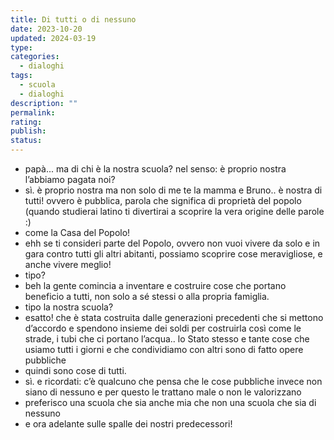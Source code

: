 ```yaml
---
title: Di tutti o di nessuno
date: 2023-10-20
updated: 2024-03-19
type: 
categories:
  - dialoghi
tags:
  - scuola
  - dialoghi
description: ""
permalink: 
rating: 
publish: 
status: 
---
```


- papà... ma di chi è la nostra scuola? nel senso: è proprio nostra l’abbiamo pagata noi?
- sì. è proprio nostra ma non solo di me te la mamma e Bruno.. è nostra di tutti! ovvero è pubblica, parola che significa di proprietà del popolo (quando studierai latino ti divertirai a scoprire la vera origine delle parole :)
- come la Casa del Popolo!
- ehh se ti consideri parte del Popolo, ovvero non vuoi vivere da solo e in gara contro tutti gli altri abitanti, possiamo scoprire cose meravigliose, e anche vivere meglio!
- tipo?
- beh la gente comincia a inventare e costruire cose che portano beneficio a tutti, non solo a sé stessi o alla propria famiglia.
- tipo la nostra scuola?
- esatto! che è stata costruita dalle generazioni precedenti che si mettono d’accordo e spendono insieme dei soldi per costruirla così come le strade, i tubi che ci portano l’acqua.. lo Stato stesso e tante cose che usiamo tutti i giorni e che condividiamo con altri sono di fatto opere pubbliche
- quindi sono cose di tutti.
- sì. e ricordati: c’è qualcuno che pensa che le cose pubbliche invece non siano di nessuno e per questo le trattano male o non le valorizzano
- preferisco una scuola che sia anche mia che non una scuola che sia di nessuno
- e ora adelante sulle spalle dei nostri predecessori!
